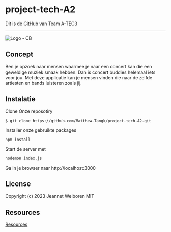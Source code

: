 # project-tech-A2

Dit is de GitHub van Team A-TEC3

<hr>

![Logo - CB](https://github.com/Matthew-Tangk/project-tech-A2/assets/118215949/c6a55725-e342-4a57-b0f8-c78d8ff4b9b2)

## Concept
Ben je opzoek naar mensen waarmee je naar een concert kan die een geweldige muziek smaak hebben. Dan is concert buddies helemaal iets voor jou. Met deze applicatie kan je mensen vinden die naar de zelfde artiesten en bands luisteren zoals jij.

## Instalatie

Clone Onze reposotiry

```
$ git clone https://github.com/Matthew-Tangk/project-tech-A2.git
```

Installer onze gebruikte packages

```
npm install
```

Start de server met

```
nodemon index.js
```

Ga in je browser naar http://localhost:3000

## License

Copyright (c) 2023 Jeannet Welboren
MIT

## Resources

[Resources](https://github.com/Matthew-Tangk/project-tech-A2/wiki/resources)
